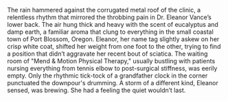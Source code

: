 The rain hammered against the corrugated metal roof of the clinic, a relentless rhythm that mirrored the throbbing pain in Dr. Eleanor Vance’s lower back.  The air hung thick and heavy with the scent of eucalyptus and damp earth, a familiar aroma that clung to everything in the small coastal town of Port Blossom, Oregon. Eleanor, her name tag slightly askew on her crisp white coat,  shifted her weight from one foot to the other, trying to find a position that didn’t aggravate her recent bout of sciatica. The waiting room of "Mend & Motion Physical Therapy," usually bustling with patients nursing everything from tennis elbow to post-surgical stiffness, was eerily empty.  Only the rhythmic tick-tock of a grandfather clock in the corner punctuated the downpour's drumming.  A storm of a different kind, Eleanor sensed, was brewing.  She had a feeling the quiet wouldn’t last.
